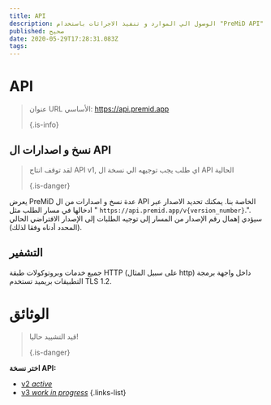 ```yaml
---
title: API
description: الوصول الي الموارد و تنفيذ الاجرائات باستخدام "PreMiD API"
published: صحيح
date: 2020-05-29T17:28:31.083Z
tags:
---
```


# API

> عنوان URL الأساسي: https://api.premid.app 
> 
> {.is-info}

## نسخ و اصدارات ال API
> لقد توقف انتاج API v1, اي طلب يجب توجيهه الي نسخة ال API الحالية 
> 
> {.is-danger}

يعرض PreMiD عدة نسخ و اصدارات من ال API الخاصة بنا. يمكنك تحديد الاصدار عبر ادخالها في مسار الطلب مثل " `https://api.premid.app/v{version_number}`.". سيؤدي إهمال رقم الإصدار من المسار إلى توجيه الطلبات إلى الإصدار الافتراضي الحالي (المحدد أدناه وفقا لذلك).

## التشفير

جميع خدمات وبروتوكولات طبقة HTTP (على سبيل المثال http) داخل واجهة برمجة التطبيقات بريميد تستخدم TLS 1.2.

# الوثائق
> قيد التشييد حاليا! 
> 
> {.is-danger}

**اختر نسخة API:**
- [v2 *active*](/dev/api/v2)
- [v3 *work in progress*](/dev/api/v3)
{.links-list}